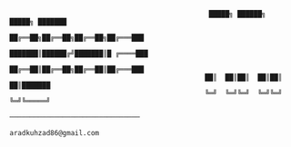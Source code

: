 
                                                     █████╗ ██████╗  █████╗ ███████
                                                    ██╔══██╗██╔══██╗██╔══██╗██╔═══███
                                                    ███████║██████╔╝███████║█ ╔════███
                                                    ██╔══██║██╔══██╗██╔══██║██╔═══███
                                                    ██║  ██║██║  ██║██║  ██║███████
                                                    ╚═╝  ╚═╝╚═╝  ╚═╝╚═╝  ╚═╝╚═════╝
                                                    ────────────────────────────────
                                                         aradkuhzad86@gmail.com 
                                                         

